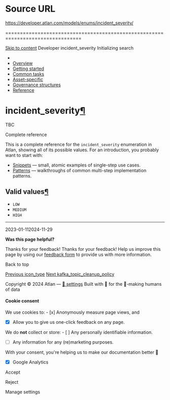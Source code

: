 # Source URL
https://developer.atlan.com/models/enums/incident_severity/

================================================================================

<!--
canonical: https://developer.atlan.com/models/enums/incident_severity/
meta-content-security-policy: object-src 'none'; base-uri 'self'; manifest-src 'self'; media-src 'self';
meta-description: Dear Developers
meta-generator: mkdocs-1.6.1, mkdocs-material-9.6.14
meta-og-description: Dear Developers
meta-og-image: https://developer.atlan.com/assets/images/social/models/enums/incident_severity.png
meta-og-image-height: 630
meta-og-image-type: image/png
meta-og-image-width: 1200
meta-og-title: incident_severity - Developer
meta-og-type: website
meta-og-url: https://developer.atlan.com/models/enums/incident_severity/
meta-twitter:card: summary_large_image
meta-twitter:description: Dear Developers
meta-twitter:image: https://developer.atlan.com/assets/images/social/models/enums/incident_severity.png
meta-twitter:title: incident_severity - Developer
meta-viewport: width=device-width,initial-scale=1
title: incident_severity - Developer
-->

[Skip to content](#incident_severity) Developer incident\_severity Initializing search 

* 
* [Overview](../../..)
* [Getting started](../../../getting-started/)
* [Common tasks](../../../snippets/)
* [Asset\-specific](../../../patterns/)
* [Governance structures](../../../governance/)
* [Reference](../../../reference/)

incident\_severity[¶](#incident_severity "Permanent link")
==========================================================

TBC

Complete reference

This is a complete reference for the `incident_severity` enumeration in Atlan, showing all of its possible values. For an introduction, you probably want to start with:

* [Snippets](../../../snippets/) — small, atomic examples of single\-step use cases.
* [Patterns](../../../patterns/) — walkthroughs of common multi\-step implementation patterns.

Valid values[¶](#valid-values "Permanent link")
-----------------------------------------------

* `LOW`
* `MEDIUM`
* `HIGH`

---

2023\-01\-112024\-11\-29

**Was this page helpful?**

Thanks for your feedback! Thanks for your feedback! Help us improve this page by using our [feedback form](https://docs.google.com/forms/d/e/1FAIpQLScfoq7vqEn8S4QvN0ehPp0MRy6WYK5x-okJDqD69lHgoPPWtg/viewform?usp=pp_url&entry.1800719315=/models/enums/incident_severity/) to provide us with more information. 

Back to top

[Previous icon\_type](../icon_type/) [Next kafka\_topic\_cleanup\_policy](../kafka_topic_cleanup_policy/) 

Copyright © 2024 Atlan — [🍪 settings](#__consent) 
Built with 💙 for the 🤖\-making humans of data 

#### Cookie consent

We use cookies to: - [x] Anonymously measure page views, and
- [x] Allow you to give us one\-click feedback on any page.

 We do **not** collect or store: - [ ] Any personally identifiable information.
- [ ] Any information for any (re)marketing purposes.

 With your consent, you're helping us to make our documentation better 💙

- [x] Google Analytics

Accept

Reject

Manage settings

